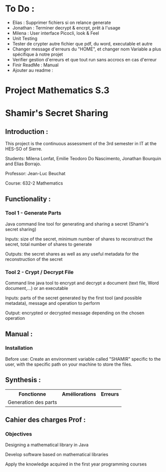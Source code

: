 <H1>To Do :</H1>
<ul>
    <li>Elias : Supprimer fichiers si on relance generate</li>
    <li>Jonathan : Terminer decrypt & encrpt, prêt à l'usage</li>
    <li>Milena : User interface Picocli, look & Feel</li>
    <li>Unit Testing</li>
    <li>Tester de crypter autre fichier que pdf, du word, executable et autre</li>
    <li>Changer message d'erreurs du "HOME", et changer nom Variable a plus spécifique à notre projet</li>
    <li>Verifier gestion d'erreurs et que tout run sans accrocs en cas d'erreur</li>
    <li>Finir ReadMe : Manual</li>
    <li>Ajouter au readme :  </li>
</ul>

<H1>Project Mathematics S.3</H1>
<H1>Shamir's Secret Sharing</H1>

<H2>Introduction :</H2>
This project is the continuous assessment of the 3rd semester in IT at the HES-SO of Sierre.

Students: Milena Lonfat, Emilie Teodoro Do Nascimento, Jonathan Bourquin and Elias Borrajo.

Professor: Jean-Luc Beuchat

Course: 632-2 Mathematics



<H2>Functionality :</H2>
<h3>Tool 1 - Generate Parts</h3>
Java command line tool for generating and sharing a secret (Shamir's secret sharing)

Inputs: size of the secret, minimum number of shares to reconstruct the secret, total number of shares to generate

Outputs: the secret shares as well as any useful metadata for the reconstruction of the secret

<h3>Tool 2 - Crypt / Decrypt File</h3>
Command line java tool to encrypt and decrypt a document (text file, Word document,...) or an executable

Inputs: parts of the secret generated by the first tool (and possible metadata), message and operation to perform

Output: encrypted or decrypted message depending on the chosen operation

<H2>Manual :</H2>
<H3>Installation</H3>
Before use:
Create an environment variable called "SHAMIR" specific to the user, with the specific path on your machine to store the files.

<H2>Synthesis :</H2>
<table>
    <tr>
        <th>Fonctionne</th>
        <th>Améliorations</th>
        <th>Erreurs</th>
    </tr>
    <tr>
        <td>Generation des parts</td>
        <td></td>
    </tr>
</table>

<H2>Cahier des charges Prof :</H2>
<H3>Objectives</H3>
Designing a mathematical library in Java

Develop software based on mathematical libraries

Apply the knowledge acquired in the first year programming courses



